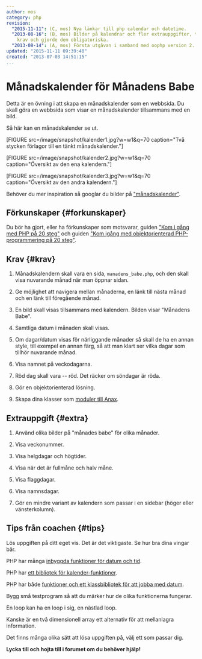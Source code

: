 ```yaml
---
author: mos
category: php
revision:
  "2015-11-11": (C, mos) Nya länkar till php calendar och datetime.
  "2013-08-16": (B, mos) Bilder på kalendrar och fler extrauppgifter, tog bort valbara
    krav och gjorde dem obligatoriska.
  "2013-08-14": (A, mos) Första utgåvan i samband med oophp version 2.
updated: "2015-11-11 09:39:40"
created: "2013-07-03 14:51:15"
...
```

Månadskalender för Månadens Babe
==================================

Detta är en övning i att skapa en månadskalender som en webbsida. Du skall göra en webbsida som visar en månadskalender tillsammans med en bild. 

<!--more-->

Så här kan en månadskalender se ut.

[FIGURE src=/image/snapshot/kalender1.jpg?w=w1&q=70 caption="Två stycken förlagor till en tänkt månadskalender."]

[FIGURE src=/image/snapshot/kalender2.jpg?w=w1&q=70 caption="Översikt av den ena kalendern."]

[FIGURE src=/image/snapshot/kalender3.jpg?w=w1&q=70 caption="Översikt av den andra kalendern."]

Behöver du mer inspiration så googlar du bilder på ["månadskalender"](https://www.google.se/search?q=m%C3%A5nadskalender).


Förkunskaper {#forkunskaper}
-----------------------

Du bör ha gjort, eller ha förkunskaper som motsvarar, guiden ["Kom i gång med PHP på 20 steg"](kunskap/kom-i-gang-med-php-pa-20-steg) och guiden ["Kom igång med objektorienterad PHP-programmering på 20 steg"](kunskap/kom-i-gang-med-oophp-pa-20-steg).



Krav {#krav}
-----------------------

1. Månadskalendern skall vara en sida, `manadens_babe.php`, och den skall visa nuvarande månad när man öppnar sidan.

2. Ge möjlighet att navigera mellan månaderna, en länk till nästa månad och en länk till föregående månad.

3. En bild skall visas tillsammans med kalendern. Bilden visar "Månadens Babe".

4. Samtliga datum i månaden skall visas.

5. Om dagar/datum visas för närliggande månader så skall de ha en annan style, till exempel en annan färg, så att man klart ser vilka dagar som tillhör nuvarande månad.

6. Visa namnet på veckodagarna.

7. Röd dag skall vara -- röd. Det räcker om söndagar är röda.

8. Gör en objektorienterad lösning.

9. Skapa dina klasser som [moduler till Anax](kunskap/anax-en-hallbar-struktur-for-dina-webbapplikationer#modul).



Extrauppgift {#extra}
-----------------------

1. Använd olika bilder på "månades babe" för olika månader.

2. Visa veckonummer.

3. Visa helgdagar och högtider.

4. Visa när det är fullmåne och halv måne.

5. Visa flaggdagar.

6. Visa namnsdagar.

7. Gör en mindre variant av kalendern som passar i en sidebar (höger eller vänsterkolumn).



Tips från coachen {#tips}
-----------------------

Lös uppgiften på ditt eget vis. Det är det viktigaste. Se hur bra dina vingar bär.

PHP har många [inbyggda funktioner för datum och tid](kunskap/kom-i-gang-med-php-pa-20-steg#datum-funk).

PHP har [ett bibliotek för kalender-funktioner](http://php.net/manual/en/book.calendar.php).

PHP har både [funktioner och ett klassbibliotek för att jobba med datum](http://php.net/manual/en/book.datetime.php).

Bygg små testprogram så att du märker hur de olika funktionerna fungerar.

En loop kan ha en loop i sig, en nästlad loop.

Kanske är en två dimensionell array ett alternativ för att mellanlagra information.

Det finns många olika sätt att lösa uppgiften på, välj ett som passar dig.

**Lycka till och hojta till i forumet om du behöver hjälp!**




